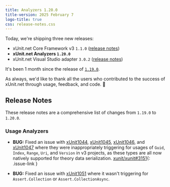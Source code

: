 ```yaml
---
title: Analyzers 1.20.0
title-version: 2025 February 7
logo-title: true
css: release-notes.css
---
```


Today, we're shipping three new releases:

* xUnit.net Core Framework v3 `1.1.0` ([release notes](/releases/v3/1.1.0))
* **xUnit.net Analyzers `1.20.0`**
* xUnit.net Visual Studio adapter `3.0.2` ([release notes](/releases/visualstudio/3.0.2))

It's been 1 month since the release of [`1.19.0`](1.19.0).

As always, we'd like to thank all the users who contributed to the success of xUnit.net through usage, feedback, and code. 🎉

## Release Notes

These release notes are a comprehensive list of changes from `1.19.0` to `1.20.0`.

### Usage Analyzers

* **BUG:** Fixed an issue with [xUnit1044](/xunit.analyzers/rules/xUnit1044), [xUnit1045](/xunit.analyzers/rules/xUnit1045), [xUnit1046](/xunit.analyzers/rules/xUnit1046), and [xUnit1047](/xunit.analyzers/rules/xUnit1047) where they were inappropriately triggering for usages of `Guid`, `Index`, `Range`, `Uri`, and `Version` in v3 projects, as these types are all now natively supported for theory data serialization. [xunit/xunit#3151](https://github.com/xunit/xunit/issues/3151){: .issue-link }

* **BUG:** Fixed an issue with [xUnit1051](/xunit.analyzers/rules/xUnit1051) where it wasn't triggering for `Assert.Collection` or `Assert.CollectionAsync`.
